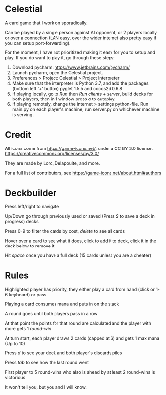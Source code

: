# Celestial
A card game that I work on sporadically. 

Can be played by a single person against AI opponent, or 2 players locally or over a connection (LAN easy, over the wider internet also pretty easy if you can setup port-forwarding).

For the moment, I have not prioritized making it easy for you to setup and play. If you do want to play it, go through these steps:
1. Download pycharm: https://www.jetbrains.com/pycharm/
2. Launch pycharm, open the Celestial project.
3. Preferences > Project: Celestial > Project Interpreter
4. Make sure that the interpreter is Python 3.7, and add the packages (bottom left '+' button) pyglet 1.5.5 and cocos2d 0.6.8
5. If playing locally, go to *Run* then *Run clients + server*, build decks for both players, then in 1 window press *a* to autoplay.
6. If playing remotely, change the internet > settings python-file. Run main.py on each player's machine, run server.py on whichever machine is serving.

# Credit
All icons come from https://game-icons.net/, under a CC BY 3.0 license: https://creativecommons.org/licenses/by/3.0/

They are made by Lorc, Delapouite, and more.

For a full list of contributors, see https://game-icons.net/about.html#authors

# Deckbuilder
Press left/right to navigate

Up/Down go through previously used or saved (Press *S* to save a deck in progress) decks

Press 0-9 to filter the cards by cost, *delete* to see all cards

Hover over a card to see what it does, click to add it to deck, click it in the deck below to remove it

Hit *space* once you have a full deck (15 cards unless you are a cheater)

# Rules
Highlighted player has priority, they either play a card from hand (click or 1-6 keyboard) or pass

Playing a card consumes mana and puts in on the stack

A round goes until both players pass in a row

At that point the points for that round are calculated and the player with more gets 1 _round-win_

At turn start, each player draws 2 cards (capped at 6) and gets 1 max mana (Up to 10)

Press *d* to see your deck and both player's discards piles

Press *tab* to see how the last round went

First player to 5 round-wins who also is ahead by at least 2 round-wins is victorious

It won't tell you, but you and I will know.

